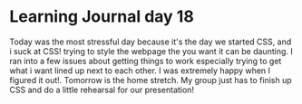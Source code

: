 # Learning Journal day 18  

Today was the most stressful day because it's the day we started CSS, and i suck at CSS! trying to style the webpage the you want it can be daunting. I ran into a few issues about getting things to work especially trying to get what i want lined up next to each other. I was extremely happy when I figured it out!. Tomorrow is the home stretch. My group just has to finish up CSS and do a little rehearsal for our presentation!

